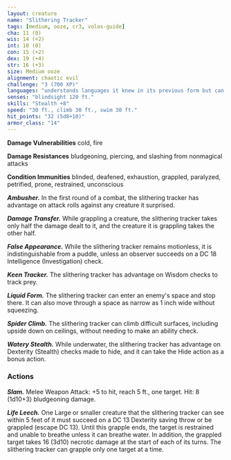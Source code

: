 ```yaml
---
layout: creature
name: "Slithering Tracker"
tags: [medium, ooze, cr3, volos-guide]
cha: 11 (0)
wis: 14 (+2)
int: 10 (0)
con: 15 (+2)
dex: 19 (+4)
str: 16 (+3)
size: Medium ooze
alignment: chaotic evil
challenge: "3 (700 XP)"
languages: "understands languages it knew in its previous form but can't speak"
senses: "blindsight 120 ft."
skills: "Stealth +8"
speed: "30 ft., climb 30 ft., swim 30 ft."
hit_points: "32 (5d8+10)"
armor_class: "14"
---
```


**Damage Vulnerabilities** cold, fire

**Damage Resistances** bludgeoning, piercing, and slashing from nonmagical attacks

**Condition Immunities** blinded, deafened, exhaustion, grappled, paralyzed, petrified, prone, restrained, unconscious

***Ambusher.*** In the first round of a combat, the slithering tracker has advantage on attack rolls against any creature it surprised.

***Damage Transfer.*** While grappling a creature, the slithering tracker takes only haIf the damage dealt to it, and the creature it is grappling takes the other half.

***False Appearance.*** While the slithering tracker remains motionless, it is indistinguishable from a puddle, unless an observer succeeds on a DC 18 Intelligence (Investigation) check.

***Keen Tracker.*** The slithering tracker has advantage on Wisdom checks to track prey.

***Liquid Form.*** The slithering tracker can enter an enemy's space and stop there. It can also move through a space as narrow as 1 inch wide without squeezing.

***Spider Climb.*** The slithering tracker can climb difficult surfaces, including upside down on ceilings, without needing to make an ability check.

***Watery Stealth.*** While underwater, the slithering tracker has advantage on Dexterity (Stealth) checks made to hide, and it can take the Hide action as a bonus action.

### Actions

***Slam.*** Melee Weapon Attack: +5 to hit, reach 5 ft., one target. Hit: 8 (1d10+3) bludgeoning damage.

***Life Leech.*** One Large or smaller creature that the slithering tracker can see within 5 feet of it must succeed on a DC 13 Dexterity saving throw or be grappled (escape DC 13). Until this grapple ends, the target is restrained and unable to breathe unless it can breathe water. In addition, the grappled target takes 16 (3d10) necrotic damage at the start of each of its turns. The slithering tracker can grapple only one target at a time.
